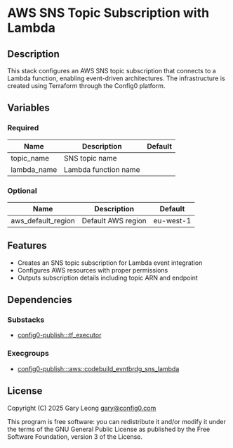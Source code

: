 # AWS SNS Topic Subscription with Lambda

## Description

This stack configures an AWS SNS topic subscription that connects to a Lambda function, enabling event-driven architectures. The infrastructure is created using Terraform through the Config0 platform.

## Variables

### Required

| Name | Description | Default |
|------|------------|---------|
| topic_name | SNS topic name | |
| lambda_name | Lambda function name | |

### Optional

| Name | Description | Default |
|------|------------|---------|
| aws_default_region | Default AWS region | eu-west-1 |

## Features

- Creates an SNS topic subscription for Lambda event integration
- Configures AWS resources with proper permissions
- Outputs subscription details including topic ARN and endpoint

## Dependencies

### Substacks

- [config0-publish:::tf_executor](https://api-app.config0.com/web_api/v1.0/stacks/config0-publish/tf_executor)

### Execgroups

- [config0-publish:::aws::codebuild_evntbrdg_sns_lambda](https://api-app.config0.com/web_api/v1.0/exec/groups/config0-publish/aws/codebuild_evntbrdg_sns_lambda)

## License

Copyright (C) 2025 Gary Leong <gary@config0.com>

This program is free software: you can redistribute it and/or modify
it under the terms of the GNU General Public License as published by
the Free Software Foundation, version 3 of the License.